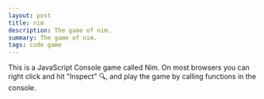 ```yaml
---
layout: post
title: nim
description: The game of nim.
summary: The game of nim.
tags: code game
---
```

This is a JavaScript Console game called Nim. On most browsers you can right click and hit "Inspect" 🔍, and play the game by calling functions in the console.
<script src="/assets/nim/nim.js"></script>
